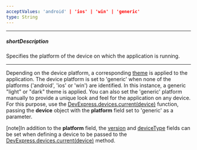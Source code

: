 ```yaml
---
acceptValues: 'android' | 'ios' | 'win' | 'generic'
type: String
---
```

---
##### shortDescription
Specifies the platform of the device on which the application is running.

---
Depending on the device platform, a corresponding [theme](/concepts/60%20Themes%20and%20Styles/05%20Predefined%20Themes/00%20Predefined%20Themes.md '/Documentation/Guide/Themes_and_Styles/Predefined_Themes/') is applied to the application. The device platform is set to 'generic' when none of the platforms ('android', 'ios' or 'win') are identified. In this instance, a generic "light" or "dark" theme is applied. You can also set the 'generic' platform manually to provide a unique look and feel for the application on any device. For this purpose, use the [DevExpress.devices.current(device)](/Documentation/ApiReference/Common/Utils/#devicescurrentdeviceName) function, passing the **device** object with the **platform** field set to 'generic' as a parameter. 

[note]In addition to the **platform** field, the [version](/api-reference/50%20Common/Object%20Structures/device/version.md '/Documentation/ApiReference/Common/Object_Structures/device/#version') and [deviceType](/api-reference/50%20Common/Object%20Structures/device/deviceType.md '/Documentation/ApiReference/Common/Object_Structures/device/#deviceType') fields can be set when defining a device to be passed to the [DevExpress.devices.current(device)](/api-reference/50%20Common/utils/devices/3%20Methods/current(deviceName).md '/Documentation/ApiReference/Common/Utils/devices/Methods/#currentdeviceName') method.
